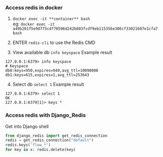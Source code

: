 ### Access redis in docker 
1. `docker exec -it **container** bash` <br />
eg: `docker exec -it a49b201f5e9d775c4f70596d242b803fcdf9eb115356e306cf33021687e1cfa7 bash`

2. ENTER `redis-cli` to use the Redis CMD
3. View available db `info keyspace`
Example result
```console 
127.0.0.1:6379> info keyspace
# Keyspace
db0:keys=950,expires=949,avg_ttl=10098008
db1:keys=615,expires=1,avg_ttl=253643
```

4. Select db `select 1`
Example result
```console 
127.0.0.1:6379> select 1
OK
127.0.0.1:6379[1]> keys *
```

### Access redis with Django_Redis
Get into Django shell

```Python
from django_redis import get_redis_connection
redis = get_redis_connection("default")
redis.keys('flow_*')
for key in x: redis.delete(key)
```
